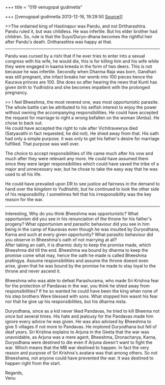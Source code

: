 +++
title = "019 venugopal gudimetla"

+++
[[venugopal gudimetla	2013-12-16, 19:29:50 [Source](https://groups.google.com/g/samskrita/c/Hd_Xp7QZ3ZM)]]



\>\>The ordained king of Hastinapur was Pandu, and not Dritharashtra. Pandu ruled it, but was childless. He was infertile. But his elder brother had children. So, rule is that the Suyo/Duryo-dhana becomes the rightful heir after Pandu's death. Dritharashtra was happy at that.  

----  
Pandu was cursed by a rishi that if he ever tries to enter into a sexual congress with his wife, he would die, this is for killing him and his wife while they were engaged in kaama kreeda in the form of two deers. This is not because he was infertile. Secondly when Dharma Raja was born, Gandhari was still pregnant, she infact breaks her womb into 100 pieces hence the Kaurava princes are 100. She does so after hearing the news that Kunti has given birth to Yudhistira and she becomes impatient with the prolonged pregnancy.

  
\>\> I feel Bheeshma, the most revered one, was most opportunistic parasite. The whole battle can be attributed to his selfish interest to enjoy the power without owning the accompanying responsibilities. He could have accepted the request for marriage to right a wrong befallen on the woman (Amba). He chose to back out.  
He could have accepted the right to rule after Vichitraveerya died (Satyavathi in fact requested, he did not). He shied away from that. His oath had only a simple purpose. it was only to get his father's desire for marriage fulfilled. That purpose was well over.

The choice to accept responsibilities of life came much after his vow and much after they were relevant any more. He could have assumed them since they were larger responsibilities which could have saved the tribe of a major and unnecessary war, but he chose to take the easy way that he was used to all his life.

He could have prevailed upon DR to see justice ad fairness in the demand to hand over the kingdom to Yudhishtir, but he continued to look the other side of his responsibility. I sometimes felt that his irresponsibility was the key reason for the war.  

----  
Interesting, Why do you think Bheeshma was opportunistic? What opportunism did you see in his renunciation of the throne for his father's progeny? What opportunism and parasitic behaviour did you see in him being in the camp of Kauravas even though he was insulted by Duryodhana, Karna and such at every given opportunity? What parasitic behaviour did you observe in Bheeshma's oath of not marrying at all?  
After taking an oath, it is dharmic duty to keep the promise made, which Bheeshma did till the end. Bheeshma wa bound by dharma to keep the promise come what may, hence the oath he made is called Bheeshma pratingya. Assume responsibilities and assume the throne doesnt even arise, given that he was bound by the promise he made to stay loyal to the throne and never ascend it.

Bheeshma who was able to defeat Parashurama, who made Sri Krishna fear for the protection of Pandavas in the war, you think he shied away from responsibilities? If he so wanted he could have been the king when none of his step brothers Were blessed with sons. What stopped him wasnt his fear nor that he give up his responsibilities, but his dharma nista.

Duryodhana, since as a kid never liked Pandavas, he tried to kill Bheema not once but several times. His hate and jealousy for the Pandavas made him ignore every advice he was given. He was also advised by Bheeshma to give 5 villages if not more to Pandavas. He implored Duryodhana but fell of deaf years. Sri Krishna explains to Arjuna in the Geeta that the war was unavoidable, as Arjuna was a mere agent, Bheeshma, Dronacharya, Karna, Duryodhana were destined to die even if Arjuna doesn't want to fight the war. Which means that the MB war destined to happen. In fact the very reason and purpose of Sri Krishna's avatara was that among others. So not Bheeshama, not anyone could have prevented the war. It was destined to happen right from the start.

Regards,  
Venu  

